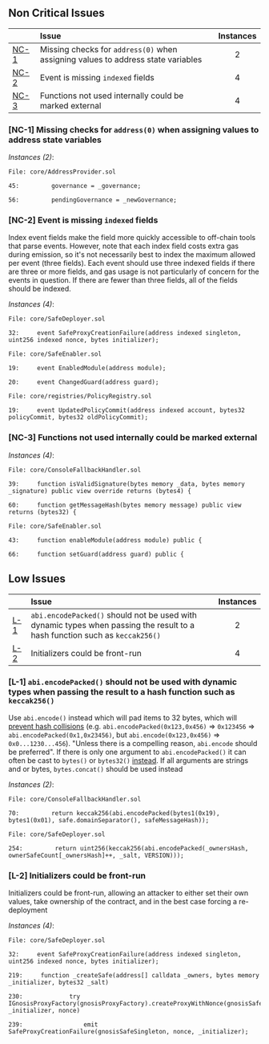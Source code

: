 ## Non Critical Issues


| |Issue|Instances|
|-|:-|:-:|
| [NC-1](#NC-1) | Missing checks for `address(0)` when assigning values to address state variables | 2 |
| [NC-2](#NC-2) | Event is missing `indexed` fields | 4 |
| [NC-3](#NC-3) | Functions not used internally could be marked external | 4 |
### [NC-1] Missing checks for `address(0)` when assigning values to address state variables

*Instances (2)*:
```solidity
File: core/AddressProvider.sol

45:         governance = _governance;

56:         pendingGovernance = _newGovernance;

```

### [NC-2] Event is missing `indexed` fields
Index event fields make the field more quickly accessible to off-chain tools that parse events. However, note that each index field costs extra gas during emission, so it's not necessarily best to index the maximum allowed per event (three fields). Each event should use three indexed fields if there are three or more fields, and gas usage is not particularly of concern for the events in question. If there are fewer than three fields, all of the fields should be indexed.

*Instances (4)*:
```solidity
File: core/SafeDeployer.sol

32:     event SafeProxyCreationFailure(address indexed singleton, uint256 indexed nonce, bytes initializer);

```

```solidity
File: core/SafeEnabler.sol

19:     event EnabledModule(address module);

20:     event ChangedGuard(address guard);

```

```solidity
File: core/registries/PolicyRegistry.sol

19:     event UpdatedPolicyCommit(address indexed account, bytes32 policyCommit, bytes32 oldPolicyCommit);

```

### [NC-3] Functions not used internally could be marked external

*Instances (4)*:
```solidity
File: core/ConsoleFallbackHandler.sol

39:     function isValidSignature(bytes memory _data, bytes memory _signature) public view override returns (bytes4) {

60:     function getMessageHash(bytes memory message) public view returns (bytes32) {

```

```solidity
File: core/SafeEnabler.sol

43:     function enableModule(address module) public {

66:     function setGuard(address guard) public {

```


## Low Issues


| |Issue|Instances|
|-|:-|:-:|
| [L-1](#L-1) |  `abi.encodePacked()` should not be used with dynamic types when passing the result to a hash function such as `keccak256()` | 2 |
| [L-2](#L-2) | Initializers could be front-run | 4 |

### [L-1]  `abi.encodePacked()` should not be used with dynamic types when passing the result to a hash function such as `keccak256()`
Use `abi.encode()` instead which will pad items to 32 bytes, which will [prevent hash collisions](https://docs.soliditylang.org/en/v0.8.13/abi-spec.html#non-standard-packed-mode) (e.g. `abi.encodePacked(0x123,0x456)` => `0x123456` => `abi.encodePacked(0x1,0x23456)`, but `abi.encode(0x123,0x456)` => `0x0...1230...456`). "Unless there is a compelling reason, `abi.encode` should be preferred". If there is only one argument to `abi.encodePacked()` it can often be cast to `bytes()` or `bytes32()` [instead](https://ethereum.stackexchange.com/questions/30912/how-to-compare-strings-in-solidity#answer-82739).
If all arguments are strings and or bytes, `bytes.concat()` should be used instead

*Instances (2)*:
```solidity
File: core/ConsoleFallbackHandler.sol

70:         return keccak256(abi.encodePacked(bytes1(0x19), bytes1(0x01), safe.domainSeparator(), safeMessageHash));

```

```solidity
File: core/SafeDeployer.sol

254:         return uint256(keccak256(abi.encodePacked(_ownersHash, ownerSafeCount[_ownersHash]++, _salt, VERSION)));

```

### [L-2] Initializers could be front-run
Initializers could be front-run, allowing an attacker to either set their own values, take ownership of the contract, and in the best case forcing a re-deployment

*Instances (4)*:
```solidity
File: core/SafeDeployer.sol

32:     event SafeProxyCreationFailure(address indexed singleton, uint256 indexed nonce, bytes initializer);

219:     function _createSafe(address[] calldata _owners, bytes memory _initializer, bytes32 _salt)

230:             try IGnosisProxyFactory(gnosisProxyFactory).createProxyWithNonce(gnosisSafeSingleton, _initializer, nonce)

239:                 emit SafeProxyCreationFailure(gnosisSafeSingleton, nonce, _initializer);

```

